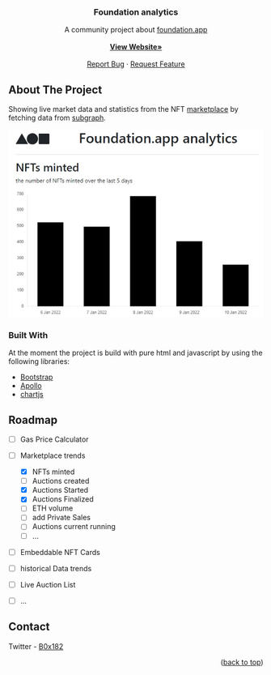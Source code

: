 <div id="top"></div>

<h3 align="center">Foundation analytics</h3>

  <p align="center">
    A community project about <a href="https://foundation.app/" target="_blank">foundation.app</a>
    <br />
   <br />
    <a href="https://b0x182.github.io/fndanalytics/"><strong>View Website»</strong></a>
    <br />
    <br />
    <a href="https://github.com/B0x182/fndanalytics/issues">Report Bug</a>
    ·
    <a href="https://github.com/B0x182/fndanalytics/issues">Request Feature</a>
  </p>
</div>

<!-- ABOUT THE PROJECT -->
## About The Project

Showing live market data and statistics from the NFT
<a href="https://etherscan.io/address/0xcDA72070E455bb31C7690a170224Ce43623d0B6f" target="_blank">marketplace</a> by fetching data from 
<a href="https://thegraph.com/hosted-service/subgraph/f8n/fnd" target="_blank">subgraph</a>.

<img src="images/screen_1.jpg">

### Built With

At the moment the project is build with pure html and javascript by using the following libraries:


* [Bootstrap](https://getbootstrap.com)
* [Apollo](https://www.apollographql.com/)
* [chartjs](https://www.chartjs.org/)

<!-- ROADMAP -->
## Roadmap

- [ ] Gas Price Calculator
- [ ] Marketplace trends 
  - [x]	NFTs minted
  - [ ]	Auctions created
  - [x]	Auctions Started 
  - [x]	Auctions Finalized
  - [ ]	ETH volume
  - [ ]	add Private Sales
  - [ ]	Auctions current running
  - [ ] ...
- [ ] Embeddable NFT Cards
- [ ] historical Data trends
- [ ] Live Auction List 
- [ ] ...


<!-- CONTACT -->
## Contact

Twitter - [B0x182](https://twitter.com/B0x182) 

<p align="right">(<a href="#top">back to top</a>)</p>
